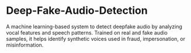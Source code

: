 # Deep-Fake-Audio-Detection
A machine learning-based system to detect deepfake audio by analyzing vocal features and speech patterns. Trained on real and fake audio samples, it helps identify synthetic voices used in fraud, impersonation, or misinformation.
